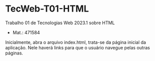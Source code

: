 # TecWeb-T01-HTML
Trabalho 01 de Tecnologias Web 2023.1 sobre HTML<br>
* Mat.: 471584

Inicialmente, abra o arquivo index.html, trata-se da página inicial da aplicação. Nele haverá links para que o usuário navegue pelas outras páginas.
